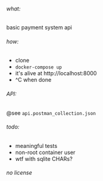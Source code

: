 ###### what:

basic payment system api 

###### how:

* clone
* `docker-compose up`
* it's alive at http://localhost:8000
* ^C when done

###### API:

@see `api.postman_collection.json`

###### todo:

* meaningful tests
* non-root container user
* wtf with sqlite CHARs?

###### no license
